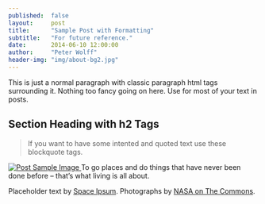 ```yaml
---
published:  false
layout:     post
title:      "Sample Post with Formatting"
subtitle:   "For future reference."
date:       2014-06-10 12:00:00
author:     "Peter Wolff"
header-img: "img/about-bg2.jpg"
---
```


<p>This is just a normal paragraph with classic paragraph html tags surrounding it. Nothing too fancy going on here. Use for most of your text in posts.</p>

<h2 class="section-heading">Section Heading with h2 Tags</h2>

<blockquote>If you want to have some intented and quoted text use these blockquote tags.</blockquote>

<!-- This is what linking a photo in your post looks like -->
<a href="#">
    <img src="{{ site.baseurl }}/img/post-sample-image.jpg" alt="Post Sample Image">
</a>
<span class="caption text-muted">To go places and do things that have never been done before – that’s what living is all about.</span>
<!-- This span tag is if you want to subtitle your picture -->

<!-- Last but not least, url links -->
<p>Placeholder text by <a href="http://spaceipsum.com/">Space Ipsum</a>. Photographs by <a href="https://www.flickr.com/photos/nasacommons/">NASA on The Commons</a>.</p>
